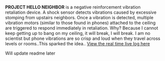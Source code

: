 **PROJECT HELLO NEIGHBOR** is a negative reinforcement vibration retaliation device. A shock sensor detects vibrations caused by excessive stomping from upstairs neighbors. Once a vibration is detected, multiple vibration motors (similar to those found in phones) attached to the ceiling are triggered to respond immediately in retaliation.
Why? Because I cannot keep getting up to bang on my ceiling, it will break, I will break. I am no scientist but phone vibrations are so crisp and loud when they travel across levels or rooms..This sparked the idea..
[View the real time live log here](https://docs.google.com/spreadsheets/d/1qTxjW003-ZzxYN8ZpfJc8P-hANuI0XO44WPDo7638Z8/edit?usp=sharing)


Will update readme later

